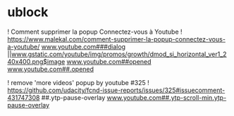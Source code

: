 # ublock

! Comment supprimer la popup Connectez-vous à Youtube
! https://www.malekal.com/comment-supprimer-la-popup-connectez-vous-a-youtube/
www.youtube.com###dialog
||www.gstatic.com/youtube/img/promos/growth/dmod_si_horizontal_ver1_240x400.png$image
www.youtube.com##opened
www.youtube.com##.opened

! remove 'more videos' popup by youtube #325 
! https://github.com/udacity/fcnd-issue-reports/issues/325#issuecomment-431747308
##.ytp-pause-overlay
www.youtube.com##.ytp-scroll-min.ytp-pause-overlay
